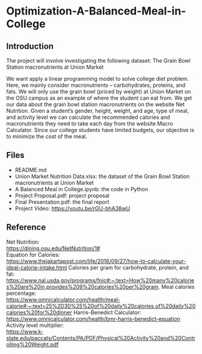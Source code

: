 # Optimization-A-Balanced-Meal-in-College

## Introduction
The project will involve investigating the following dataset:
The Grain Bowl Station macronutrients at Union Market

We want apply a linear programming model to solve college diet problem. Here, we mainly consider macronutrients – carbohydrates, proteins, and fats. We will only use the grain bowl (priced by weight) at Union Market on the OSU campus as an example of where the student can eat from. We get our data about the grain bowl station macronutrients on the website Net Nutrition. Given a student’s gender, height, weight, and age, type of meal, and activity level we can calculate the recommended calories and macronutrients they need to take each day from the website Macro Calculator. Since our college students have limited budgets, our objective is to minimize the cost of the meal.

## Files
- README.md
- Union Market Nutrition Data.xlsx: the dataset of the Grain Bowl Station macronutrients at Union Market
- A Balanced Meal in College.ipynb: the code in Python
- Project Proposal.pdf: project proposal
- Final Presentation.pdf: the final report 
- Project Video: https://youtu.be/rGU-bhA38wU

## Reference
Net Nutrition:\
https://dining.osu.edu/NetNutrition/1# \
Equation for Calories:\
https://www.thejakartapost.com/life/2016/09/27/how-to-calculate-your-ideal-calorie-intake.html
Calories per gram for carbohydrate, protein, and fat:\
https://www.nal.usda.gov/programs/fnic#:~:text=How%20many%20calories%20are%20in,provides%209%20calories%20per%20gram.
Meal calories percentage:\
https://www.omnicalculator.com/health/meal-calorie#:~:text=25%2D30%25%20of%20daily%20calories,of%20daily%20calories%20for%20dinner
Harris-Benedict Calculator: \
https://www.omnicalculator.com/health/bmr-harris-benedict-equation
Activity level multiplier: \
https://www.k-state.edu/paccats/Contents/PA/PDF/Physical%20Activity%20and%20Controlling%20Weight.pdf

